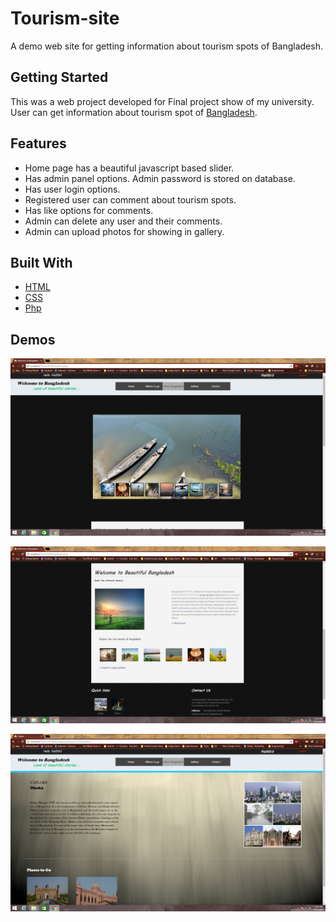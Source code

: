 # Tourism-site
A demo web site for getting information about tourism spots of Bangladesh. 

## Getting Started
This was a web project developed for Final project show of my university. User can get information about tourism spot of [Bangladesh](https://en.wikipedia.org/wiki/Bangladesh).

## Features
- Home page has a beautiful javascript based slider.
- Has admin panel options. Admin password is stored on database.
- Has user login options.
- Registered user can comment about tourism spots.
- Has like options for comments.
- Admin can delete any user and their comments.
- Admin can upload photos for showing in gallery.

## Built With

* [HTML](https://www.w3.org/html/) 
* [CSS](https://www.w3.org/Style/CSS/Overview.en.html) 
* [Php](http://php.net/manual/en/intro-whatis.php) 

## Demos
![Home page](https://raw.githubusercontent.com/PialKanti/Tourism-site/master/img/Screenshot%20(1).png)

![Home page](https://raw.githubusercontent.com/PialKanti/Tourism-site/master/img/Screenshot%20(2).png)

![Tousrism spots](https://raw.githubusercontent.com/PialKanti/Tourism-site/master/img/Screenshot%20(3).png)
